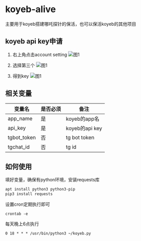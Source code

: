 # koyeb-alive
主要用于koyeb搭建哪吒探针的保活，也可以保活koyeb的其他项目

## koyeb api key申请
1. 右上角点击account setting
![图1](https://raw.githubusercontent.com/zhuifan1/koyeb-alive/main/pic/1.png)

2. 选择第三个
![图1](https://raw.githubusercontent.com/zhuifan1/koyeb-alive/main/pic/1.png)

3. 得到key
![图1](https://raw.githubusercontent.com/zhuifan1/koyeb-alive/main/pic/3.png)

## 相关变量
  | 变量名        | 是否必须  | 备注 |
  | ------------ | ------   | ---- |
  | app_name             | 是 | koyeb的app名 |
  | api_key         | 是 | koyeb的api key |
  | tgbot_token           | 否 | tg bot token |
  | tgchat_id              | 否 | tg id |

## 如何使用
填好变量，确保有python环境，安装requests库
```bash
apt install python3 python3-pip
pip3 install requests
```
设置cron定期执行即可
```
crontab -e
```
每天晚上6点执行
```
0 18 * * * /usr/bin/python3 ~/koyeb.py
```
